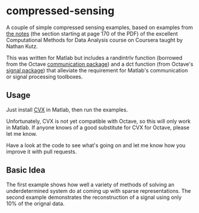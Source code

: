 compressed-sensing
==================
A couple of simple compressed sensing examples, based on examples from [the notes](http://courses.washington.edu/amath582/582.pdf) (the section starting at page 170 of the PDF) of the excellent Computational Methods for Data Analysis course on Coursera taught by Nathan Kutz.

This was written for Matlab but includes a randintrlv function (borrowed from the Octave [communication package](http://octave.sourceforge.net/communications/)) and a dct function (from Octave's [signal package](http://octave.sourceforge.net/signal/)) that alleviate the requirement for Matlab's communication or signal processing toolboxes.

Usage
-----
Just install [CVX](http://cvxr.com/cvx/) in Matlab, then run the examples.

Unfortunately, CVX is not yet compatible with Octave, so this will only work in Matlab. If anyone knows of a good substitute for CVX for Octave, please let me know.

Have a look at the code to see what's going on and let me know how you improve it with pull requests.

Basic Idea
----------
The first example shows how well a variety of methods of solving an underdetermined system do at coming up with sparse representations.  The second example demonstrates the reconstruction of a signal using only 10% of the orignal data. 
